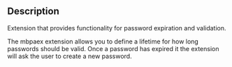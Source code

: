 ## Description

Extension that provides functionality for password expiration and validation.

The mbpaex extension allows you to define a lifetime for how long passwords should be valid. Once a password has expired it the extension will ask the user to create a new password.

